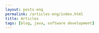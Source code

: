 ```yaml
---
layout: posts-eng
permalink: /articles-eng/index.html
title: Articles
tags: [blog, java, software development]
---
```

